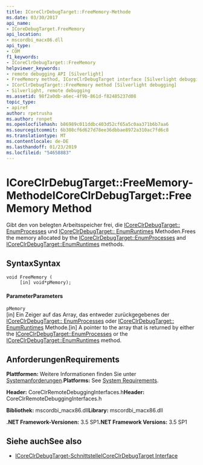 ```yaml
---
title: ICoreClrDebugTarget::FreeMemory-Methode
ms.date: 03/30/2017
api_name:
- ICoreDebugTarget.FreeMemory
api_location:
- mscordbi_macx86.dll
api_type:
- COM
f1_keywords:
- ICoreClrDebugTarget::FreeMemory
helpviewer_keywords:
- remote debugging API [Silverlight]
- FreeMemory method, ICoreClrDebugTarget interface [Silverlight debugging]
- ICorClrDebugTarget::FreeMemory method [Silverlight debugging]
- Silverlight, remote debugging
ms.assetid: 98f2a0db-a6ec-4f9b-861d-f82485237d08
topic_type:
- apiref
author: rpetrusha
ms.author: ronpet
ms.openlocfilehash: b86989c011ddbc403d52cf65a5c0aa371b6b7aa6
ms.sourcegitcommit: 6b308cf6d627d78ee36dbbae8972a310ac7fd6c8
ms.translationtype: MT
ms.contentlocale: de-DE
ms.lasthandoff: 01/23/2019
ms.locfileid: "54658883"
---
```

# <a name="icoreclrdebugtargetfreememory-method"></a><span data-ttu-id="915e2-102">ICoreClrDebugTarget::FreeMemory-Methode</span><span class="sxs-lookup"><span data-stu-id="915e2-102">ICoreClrDebugTarget::FreeMemory Method</span></span>
<span data-ttu-id="915e2-103">Gibt den von belegten Arbeitsspeicher frei, die [ICoreClrDebugTarget:: EnumProcesses](../../../../docs/framework/unmanaged-api/debugging/icoreclrdebugtarget-enumprocesses-method.md) und [ICoreClrDebugTarget:: EnumRuntimes](../../../../docs/framework/unmanaged-api/debugging/icoreclrdebugtarget-enumruntimes-method.md) Methoden.</span><span class="sxs-lookup"><span data-stu-id="915e2-103">Frees the memory allocated by the [ICoreClrDebugTarget::EnumProcesses](../../../../docs/framework/unmanaged-api/debugging/icoreclrdebugtarget-enumprocesses-method.md) and [ICoreClrDebugTarget::EnumRuntimes](../../../../docs/framework/unmanaged-api/debugging/icoreclrdebugtarget-enumruntimes-method.md) methods.</span></span>  
  
## <a name="syntax"></a><span data-ttu-id="915e2-104">Syntax</span><span class="sxs-lookup"><span data-stu-id="915e2-104">Syntax</span></span>  
  
```  
void FreeMemory (  
     [in] void*pMemory);  
```  
  
#### <a name="parameters"></a><span data-ttu-id="915e2-105">Parameter</span><span class="sxs-lookup"><span data-stu-id="915e2-105">Parameters</span></span>  
 `pMemory`  
 <span data-ttu-id="915e2-106">[in] Ein Zeiger auf das Array, das entweder zurückgegebenes der [ICoreClrDebugTarget:: EnumProcesses](../../../../docs/framework/unmanaged-api/debugging/icoreclrdebugtarget-enumprocesses-method.md) oder [ICoreClrDebugTarget:: EnumRuntimes](../../../../docs/framework/unmanaged-api/debugging/icoreclrdebugtarget-enumruntimes-method.md) Methode.</span><span class="sxs-lookup"><span data-stu-id="915e2-106">[in] A pointer to the array that is returned by either the [ICoreClrDebugTarget::EnumProcesses](../../../../docs/framework/unmanaged-api/debugging/icoreclrdebugtarget-enumprocesses-method.md) or the [ICoreClrDebugTarget::EnumRuntimes](../../../../docs/framework/unmanaged-api/debugging/icoreclrdebugtarget-enumruntimes-method.md) method.</span></span>  
  
## <a name="requirements"></a><span data-ttu-id="915e2-107">Anforderungen</span><span class="sxs-lookup"><span data-stu-id="915e2-107">Requirements</span></span>  
 <span data-ttu-id="915e2-108">**Plattformen:** Weitere Informationen finden Sie unter [Systemanforderungen](../../../../docs/framework/get-started/system-requirements.md).</span><span class="sxs-lookup"><span data-stu-id="915e2-108">**Platforms:** See [System Requirements](../../../../docs/framework/get-started/system-requirements.md).</span></span>  
  
 <span data-ttu-id="915e2-109">**Header:** CoreClrRemoteDebuggingInterfaces.h</span><span class="sxs-lookup"><span data-stu-id="915e2-109">**Header:** CoreClrRemoteDebuggingInterfaces.h</span></span>  
  
 <span data-ttu-id="915e2-110">**Bibliothek:** mscordbi_macx86.dll</span><span class="sxs-lookup"><span data-stu-id="915e2-110">**Library:** mscordbi_macx86.dll</span></span>  
  
 <span data-ttu-id="915e2-111">**.NET Framework-Versionen:** 3.5 SP1</span><span class="sxs-lookup"><span data-stu-id="915e2-111">**.NET Framework Versions:** 3.5 SP1</span></span>  
  
## <a name="see-also"></a><span data-ttu-id="915e2-112">Siehe auch</span><span class="sxs-lookup"><span data-stu-id="915e2-112">See also</span></span>
- [<span data-ttu-id="915e2-113">ICoreClrDebugTarget-Schnittstelle</span><span class="sxs-lookup"><span data-stu-id="915e2-113">ICoreClrDebugTarget Interface</span></span>](../../../../docs/framework/unmanaged-api/debugging/icoreclrdebugtarget-interface.md)
